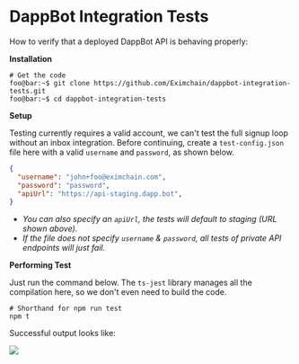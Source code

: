 # DappBot Integration Tests

How to verify that a deployed DappBot API is behaving properly:

**Installation**

```console
# Get the code
foo@bar:~$ git clone https://github.com/Eximchain/dappbot-integration-tests.git
foo@bar:~$ cd dappbot-integration-tests
```

**Setup**

Testing currently requires a valid account, we can't test the full signup loop without an inbox integration.  Before continuing, create a `test-config.json` file here with a valid `username` and `password`, as shown below.

```json
{
  "username": "john+foo@eximchain.com",
  "password": "password",
  "apiUrl": "https://api-staging.dapp.bot",
}
```
- *You can also specify an `apiUrl`, the tests will default to staging (URL shown above).*
- *If the file does not specify `username` & `password`, all tests of private API endpoints will just fail.*

**Performing Test**

Just run the command below.  The `ts-jest` library manages all the compilation here, so we don't even need to build the code.

```console
# Shorthand for npm run test
npm t
```

Successful output looks like:

![](https://user-images.githubusercontent.com/3820981/68163281-308f8e80-ff28-11e9-8d23-07c6c1422eb3.png)